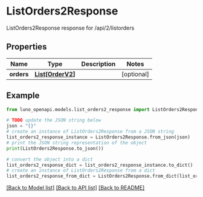 # ListOrders2Response

ListOrders2Response response for /api/2/listorders

## Properties

Name | Type | Description | Notes
------------ | ------------- | ------------- | -------------
**orders** | [**List[OrderV2]**](OrderV2.md) |  | [optional] 

## Example

```python
from luno_openapi.models.list_orders2_response import ListOrders2Response

# TODO update the JSON string below
json = "{}"
# create an instance of ListOrders2Response from a JSON string
list_orders2_response_instance = ListOrders2Response.from_json(json)
# print the JSON string representation of the object
print(ListOrders2Response.to_json())

# convert the object into a dict
list_orders2_response_dict = list_orders2_response_instance.to_dict()
# create an instance of ListOrders2Response from a dict
list_orders2_response_from_dict = ListOrders2Response.from_dict(list_orders2_response_dict)
```
[[Back to Model list]](../README.md#documentation-for-models) [[Back to API list]](../README.md#documentation-for-api-endpoints) [[Back to README]](../README.md)


